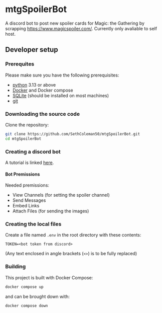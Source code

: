 # mtgSpoilerBot

A discord bot to post new spoiler cards for Magic: the Gathering by scrapping https://www.magicspoiler.com/. Currently only avaliable to self host.

## Developer setup
### Prerequites
Please make sure you have the following prerequisites:
- [python](https://www.python.org/downloads/) 3.13 or above
- [Docker](https://docs.docker.com/engine/install/) and Docker compose
- [SQLite](https://sqlite.org/index.html) (should be installed on most machines)
- [git](https://git-scm.com/book/en/v2/Getting-Started-Installing-Git)

### Downloading the source code
Clone the repository:
```bash
git clone https://github.com/SethColeman50/mtgSpoilerBot.git
cd mtgSpoilerBot
```

### Creating a discord bot
A tutorial is linked [here](https://discordpy.readthedocs.io/en/stable/discord.html).

#### Bot Premissions
Needed premissions:
- View Channels (for setting the spoiler channel)
- Send Messages
- Embed Links 
- Attach Files (for sending the images)

### Creating the local files
Create a file named `.env` in the root directory with these contents:
```
TOKEN=<bot token from discord>
```
(Any text enclosed in angle brackets (`<>`) is to be fully replaced)

### Building
This project is built with Docker Compose:
```bash
docker compose up
```
and can be brought down with:
```bash
docker compose down
```
